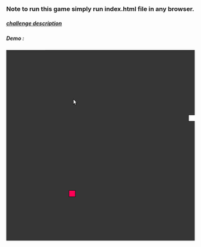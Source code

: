 ### Note to run this game simply run index.html file in any browser.

##### [challenge description](https://en.wikipedia.org/wiki/Snake_(video_game_genre))

##### Demo :
 ![Alt Text](https://github.com/Magho/processing-challanges/blob/master/Snake_Game/Peek%202018-09-06%2016-28.gif)
